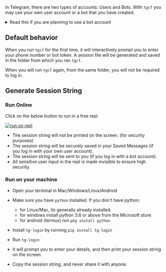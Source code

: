 
In Telegram, there are two types of accounts: Users and Bots. With `tgcf` you may use your own user account or a bot that you have created.

<details>
<summary> Read this if you are planning to use a bot account   </summary>
<br>

- You can create a bot from [@BotFather](https://telegram.me/BotFather)
- The bot must be added to the groups and channels (both source and destination)
- The privacy mode of bots should be set to off. That means the bot should be allowed to listen to all messages in the channels/groups it is a member of. By default this setting is `on`, you have to turn privacy mode `off` from BotFather.

</details>

## Default behavior 

When you run `tgcf` for the first time, it will interactively prompt you to enter your phone number or bot token. A session file will be generated and saved in the folder from which you ran `tgcf`.

When you will run `tgcf` again, from the same folder, you will not be required to log in.

## Generate Session String


### Run Online

Click on the below button to run in a free repl. 

[![run on repl](https://docs.replit.com/images/repls/run-on-replit.svg)](https://replit.com/@aahnik/tg-login)

- The session string will not be printed on the screen. (for security purposes)
- The session string will be securely saved in your Saved Messages (if you log in with your own user account).
- The session string will be sent to you (if you log in with a bot account).
- All sensitive user input in the repl is made invisible to ensure high security.

### Run on your machine

- Open your terminal in Mac/Windows/Linux/Android
- Make sure you have `python` installed.
  If you don't have python:
    - for Linux/Mac, its generally already installed.
    - for windows install python 3.8 or above from the Microsoft store
    - for android (termux) run `pkg install python`

- Install `tg-login` by running `pip install tg-login`
- Run `tg-login`
- It will prompt you to enter your details, and then print your session string on the screen.
- Copy the session string, and never share it with anyone.


